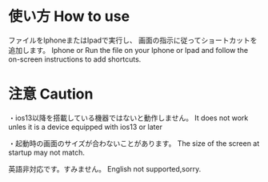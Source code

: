 # 使い方 How to use
  ファイルをIphoneまたはIpadで実行し、
  画面の指示に従ってショートカットを追加します。
  Iphone or Run the file on your Iphone or Ipad
  and follow the on-screen instructions to add shortcuts. 

# 注意 Caution
・ios13以降を搭載している機器ではないと動作しません。
It does not work unles it is a device
equipped with ios13 or later 

・起動時の画面のサイズが合わないことがあります。
 The size of the screen at startup may not match. 

 英語非対応です。すみません。
 English not supported,sorry.
 
